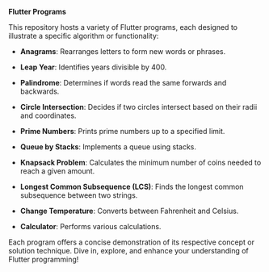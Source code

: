 **Flutter Programs**

This repository hosts a variety of Flutter programs, each designed to illustrate a specific algorithm or functionality:

- **Anagrams**: Rearranges letters to form new words or phrases.
  
- **Leap Year**: Identifies years divisible by 400.
  
- **Palindrome**: Determines if words read the same forwards and backwards.
  
- **Circle Intersection**: Decides if two circles intersect based on their radii and coordinates.
  
- **Prime Numbers**: Prints prime numbers up to a specified limit.
  
- **Queue by Stacks**: Implements a queue using stacks.
  
- **Knapsack Problem**: Calculates the minimum number of coins needed to reach a given amount.
  
- **Longest Common Subsequence (LCS)**: Finds the longest common subsequence between two strings.
  
- **Change Temperature**: Converts between Fahrenheit and Celsius.
  
- **Calculator**: Performs various calculations.

Each program offers a concise demonstration of its respective concept or solution technique. Dive in, explore, and enhance your understanding of Flutter programming!
